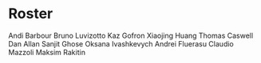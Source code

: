# Roster
Andi Barbour
Bruno Luvizotto
Kaz Gofron
Xiaojing Huang
Thomas Caswell
Dan Allan
Sanjit Ghose 
Oksana Ivashkevych
Andrei Fluerasu
Claudio Mazzoli
Maksim Rakitin
